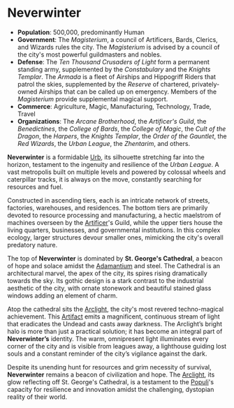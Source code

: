# Neverwinter

- **Population**: 500,000, predominantly Human
- **Government**: The *Magisterium*, a council of Artificers, Bards, Clerics, and Wizards rules the city. The *Magisterium* is advised by a council of the city's most powerful guildmasters and nobles.
- **Defense**: The *Ten Thousand Crusaders of Light* form a permanent standing army, supplemented by the *Constabulary* and the *Knights Templar*. The *Armada* is a fleet of Airships and Hippogriff Riders that patrol the skies, supplemented by the *Reserve* of chartered, privately-owned Airships that can be called up on emergency. Members of the *Magisterium* provide supplemental magical support.
- **Commerce**: Agriculture, Magic, Manufacturing, Technology, Trade, Travel
- **Organizations**: The *Arcane Brotherhood*, the *Artificer's Guild*, the *Benedictines*, the *College of Bards*, the *College of Magic*, the *Cult of the Dragon*, the *Harpers*, the *Knights Templar*, the *Order of the Gauntlet*, the *Red Wizards*, the *Urban League*, the *Zhentarim*, and others.

**Neverwinter** is a formidable [Urb], its silhouette stretching far into the horizon, testament to the ingenuity and resilience of the *Urban League*. A vast metropolis built on multiple levels and powered by colossal wheels and caterpillar tracks, it is always on the move, constantly searching for resources and fuel.

Constructed in ascending tiers, each is an intricate network of streets, factories, warehouses, and residences. The bottom tiers are primarily devoted to resource processing and manufacturing, a hectic maelstrom of machines overseen by the [Artificer]'s Guild, while the upper tiers house the living quarters, businesses, and governmental institutions. In this complex ecology, larger structures devour smaller ones, mimicking the city's overall predatory nature.

The top of **Neverwinter** is dominated by **St. George's Cathedral**, a beacon of hope and solace amidst the [Adamantium] and steel. The Cathedral is an architectural marvel, the apex of the city, its spires rising dramatically towards the sky. Its gothic design is a stark contrast to the industrial aesthetic of the city, with ornate stonework and beautiful stained glass windows adding an element of charm.

Atop the cathedral sits the [Arclight], the city's most revered techno-magical achievement. This [Artifact] emits a magnificent, continuous stream of light that eradicates the Undead and casts away darkness. The Arclight’s bright halo is more than just a practical solution; it has become an integral part of **Neverwinter’s** identity. The warm, omnipresent light illuminates every corner of the city and is visible from leagues away, a lighthouse guiding lost souls and a constant reminder of the city’s vigilance against the dark.

Despite its unending hunt for resources and grim necessity of survival, **Neverwinter** remains a beacon of civilization and hope. The [Arclight], its glow reflecting off St. George's Cathedral, is a testament to the [Populi]'s capacity for resilience and innovation amidst the challenging, dystopian reality of their world.

[Urb]: urbs.md
[Artifact]: artifacts.md
[Artificer]: ../game/artificer.md
[Adamantium]: ../game/magic-items.md#adamantium
[Populi]: populi.md
[Arclight]: arclight.md
